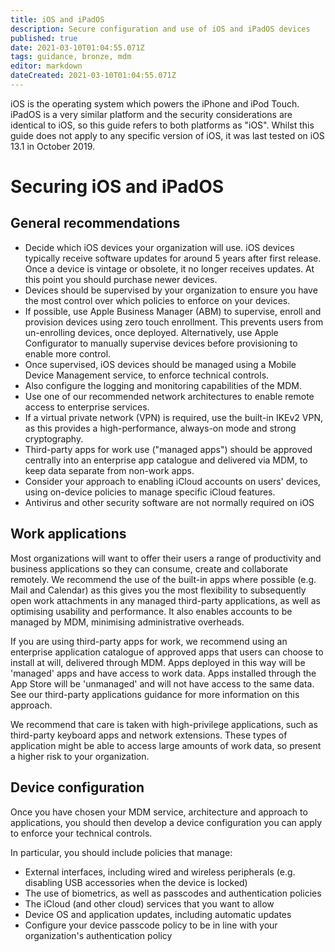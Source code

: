 ```yaml
---
title: iOS and iPadOS
description: Secure configuration and use of iOS and iPadOS devices
published: true
date: 2021-03-10T01:04:55.071Z
tags: guidance, bronze, mdm
editor: markdown
dateCreated: 2021-03-10T01:04:55.071Z
---
```


iOS is the operating system which powers the iPhone and iPod Touch. iPadOS is a very similar platform and the security considerations are identical to iOS, so this guide refers to both platforms as "iOS". Whilst this guide does not apply to any specific version of iOS, it was last tested on iOS 13.1 in October 2019.


# Securing iOS and iPadOS
## General recommendations
- Decide which iOS devices your organization will use. iOS devices typically receive software updates for around 5 years after first release. Once a device is vintage or obsolete, it no longer receives updates. At this point you should purchase newer devices.
- Devices should be supervised by your organization to ensure you have the most control over which policies to enforce on your devices.
- If possible, use Apple Business Manager (ABM) to supervise, enroll and provision devices using zero touch enrollment. This prevents users from un-enrolling devices, once deployed. Alternatively, use Apple Configurator to manually supervise devices before provisioning to enable more control.
- Once supervised, iOS devices should be managed using a Mobile Device Management service, to enforce technical controls.
- Also configure the logging and monitoring capabilities of the MDM.
- Use one of our recommended network architectures to enable remote access to enterprise services.
- If a virtual private network (VPN) is required, use the built-in IKEv2 VPN, as this provides a high-performance, always-on mode and strong cryptography.
- Third-party apps for work use ("managed apps") should be approved centrally into an enterprise app catalogue and delivered via MDM, to keep data separate from non-work apps.
- Consider your approach to enabling iCloud accounts on users' devices, using on-device policies to manage specific iCloud features.
- Antivirus and other security software are not normally required on iOS

## Work applications
Most organizations will want to offer their users a range of productivity and business applications so they can consume, create and collaborate remotely. We recommend the use of the built-in apps where possible (e.g. Mail and Calendar) as this gives you the most flexibility to subsequently open work attachments in any managed third-party applications, as well as optimising usability and performance. It also enables accounts to be managed by MDM, minimising administrative overheads.

If you are using third-party apps for work, we recommend using an enterprise application catalogue of approved apps that users can choose to install at will, delivered through MDM. Apps deployed in this way will be 'managed' apps and have access to work data. Apps installed through the App Store will be 'unmanaged' and will not have access to the same data. See our third-party applications guidance for more information on this approach.

We recommend that care is taken with high-privilege applications, such as third-party keyboard apps and network extensions. These types of application might be able to access large amounts of work data, so present a higher risk to your organization.

## Device configuration
Once you have chosen your MDM service, architecture and approach to applications, you should then develop a device configuration you can apply to enforce your technical controls.

In particular, you should include policies that manage:

- External interfaces, including wired and wireless peripherals (e.g. disabling USB accessories when the device is locked) 
- The use of biometrics, as well as passcodes and authentication policies
- The iCloud (and other cloud) services that you want to allow
- Device OS and application updates, including automatic updates
- Configure your device passcode policy to be in line with your organization's authentication policy
